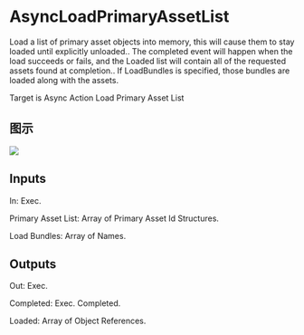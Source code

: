 # AsyncLoadPrimaryAssetList

Load a list of primary asset objects into memory, this will cause them to stay loaded until explicitly unloaded.. The completed event will happen when the load succeeds or fails, and the Loaded list will contain all of the requested assets found at completion.. If LoadBundles is specified, those bundles are loaded along with the assets.

Target is Async Action Load Primary Asset List

## 图示

![]($-20221218-18000103.png)

## Inputs

In: Exec.

Primary Asset List: Array of Primary Asset Id Structures.

Load Bundles: Array of Names.  

## Outputs

Out: Exec.

Completed: Exec. Completed.

Loaded: Array of Object References.

